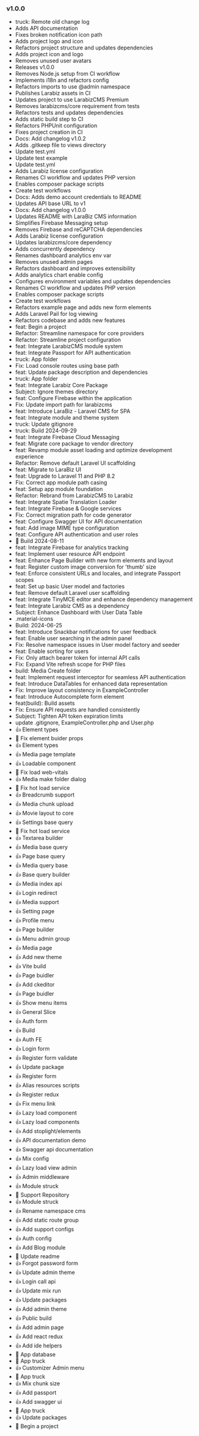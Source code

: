 ### v1.0.0 
* truck: Remote old change log
* Adds API documentation
* Fixes broken notification icon path
* Adds project logo and icon
* Refactors project structure and updates dependencies
* Adds project icon and logo
* Removes unused user avatars
* Releases v1.0.0
* Removes Node.js setup from CI workflow
* Implements i18n and refactors config
* Refactors imports to use @admin namespace
* Publishes Larabiz assets in CI
* Updates project to use LarabizCMS Premium
* Removes larabizcms/core requirement from tests
* Refactors tests and updates dependencies
* Adds static build step to CI
* Refactors PHPUnit configuration
* Fixes project creation in CI
* Docs: Add changelog v1.0.2
* Adds .gitkeep file to views directory
* Update test.yml
* Update test example
* Update test.yml
* Adds Larabiz license configuration
* Renames CI workflow and updates PHP version
* Enables composer package scripts
* Create test workflows
* Docs: Adds demo account credentials to README
* Updates API base URL to v1
* Docs: Add changelog v1.0.0
* Updates README with LaraBiz CMS information
* Simplifies Firebase Messaging setup
* Removes Firebase and reCAPTCHA dependencies
* Adds Larabiz license configuration
* Updates larabizcms/core dependency
* Adds concurrently dependency
* Renames dashboard analytics env var
* Removes unused admin pages
* Refactors dashboard and improves extensibility
* Adds analytics chart enable config
* Configures environment variables and updates dependencies
* Renames CI workflow and updates PHP version
* Enables composer package scripts
* Create test workflows
* Refactors example page and adds new form elements
* Adds Laravel Pail for log viewing
* Refactors codebase and adds new features
* feat: Begin a project
* Refactor: Streamline namespace for core providers
* Refactor: Streamline project configuration
* feat: Integrate LarabizCMS module system
* feat: Integrate Passport for API authentication
* truck: App folder
* Fix: Load console routes using base path
* feat: Update package description and dependencies
* truck: App folder
* feat: Integrate Larabiz Core Package
* Subject: Ignore themes directory
* feat: Configure Firebase within the application
* Fix: Update import path for larabizcms
* feat: Introduce LaraBiz - Laravel CMS for SPA
* feat: Integrate module and theme system
* truck: Update gitignore
* truck: Build 2024-09-29
* feat: Integrate Firebase Cloud Messaging
* feat: Migrate core package to vendor directory
* feat: Revamp module asset loading and optimize development experience
* Refactor: Remove default Laravel UI scaffolding
* feat: Migrate to LaraBiz UI
* feat: Upgrade to Laravel 11 and PHP 8.2
* Fix: Correct app module path casing
* feat: Setup app module foundation
* Refactor: Rebrand from LarabizCMS to Larabiz
* feat: Integrate Spatie Translation Loader
* feat: Integrate Firebase & Google services
* Fix: Correct migration path for code generator
* feat: Configure Swagger UI for API documentation
* feat: Add image MIME type configuration
* feat: Configure API authentication and user roles
* :truck: Build 2024-08-11
* feat: Integrate Firebase for analytics tracking
* feat: Implement user resource API endpoint
* feat: Enhance Page Builder with new form elements and layout
* feat: Register custom image conversion for 'thumb' size
* feat: Enforce consistent URLs and locales, and integrate Passport scopes
* feat: Set up basic User model and factories
* feat: Remove default Laravel user scaffolding
* feat: Integrate TinyMCE editor and enhance dependency management
* feat: Integrate Larabiz CMS as a dependency
* Subject: Enhance Dashboard with User Data Table
* .material-icons
* Build: 2024-06-25
* feat: Introduce Snackbar notifications for user feedback
* feat: Enable user searching in the admin panel
* Fix: Resolve namespace issues in User model factory and seeder
* feat: Enable sorting for users
* Fix: Only attach bearer token for internal API calls
* Fix: Expand Vite refresh scope for PHP files
* build: Media Create folder
* feat: Implement request interceptor for seamless API authentication
* feat: Introduce DataTables for enhanced data representation
* Fix: Improve layout consistency in ExampleController
* feat: Introduce Autocomplete form element
* feat(build): Build assets
* Fix: Ensure API requests are handled consistently
* Subject: Tighten API token expiration limits
* update .gitignore, ExampleController.php and User.php
* :+1: Element types
* :bug: Fix element buider props
* :+1: Element types
* :+1: Media page template
* :+1: Loadable component
* :bug: Fix load web-vitals
* :+1: Media make folder dialog
* :bug: Fix hot load service
* :+1: Breadcrumb support
* :+1: Media chunk upload
* :+1: Movie layout to core
* :+1: Settings base query
* :bug: Fix hot load service
* :+1: Textarea builder
* :+1: Media base query
* :+1: Page base query
* :+1: Media query base
* :+1: Base query builder
* :+1: Media index api
* :+1: Login redirect
* :+1: Media support
* :+1: Setting page
* :+1: Profile menu
* :+1: Page builder
* :+1: Menu admin group
* :+1: Media page
* :+1: Add new theme
* :+1: Vite build
* :+1: Page buidler
* :+1: Add ckeditor
* :+1: Page buidler
* :+1: Show menu items
* :+1: General Slice
* :+1: Auth form
* :+1: Build
* :+1: Auth FE
* :+1: Login form
* :+1: Register form validate
* :+1: Update package
* :+1: Register form
* :+1: Alias resources scripts
* :+1: Register redux
* :+1: Fix menu link
* :+1: Lazy load component
* :+1: Lazy load components
* :+1: Add stoplight/elements
* :+1: API documentation demo
* :+1: Swagger api documentation
* :+1: Mix config
* :+1: Lazy load view admin
* :+1: Admin middleware
* :+1: Module struck
* :truck: Support Repository
* :+1: Module struck
* :+1: Rename namespace cms
* :+1: Add static route group
* :+1: Add support configs
* :+1: Auth config
* :+1: Add Blog module
* :memo: Update readme
* :+1: Forgot password form
* :+1: Update admin theme
* :+1: Login call api
* :+1: Update mix run
* :+1: Update packages
* :+1: Add admin theme
* :+1: Public build
* :+1: Add admin page
* :+1: Add react redux
* :+1: Add ide helpers
* :truck: App database
* :truck: App truck
* :+1: Customizer Admin menu
* :truck: App truck
* :+1: Mix chunk size
* :+1: Add passport
* :+1: Add swagger ui
* :truck: App truck
* :+1: Update packages
* :tada: Begin a project

